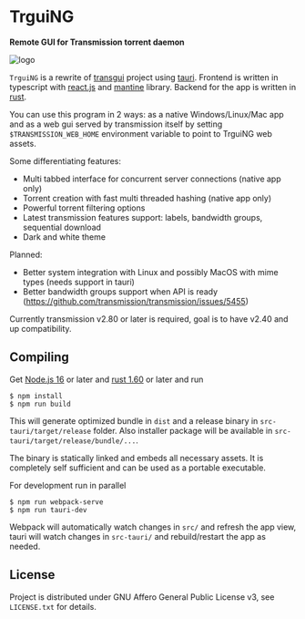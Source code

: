 # TrguiNG
**Remote GUI for Transmission torrent daemon**

![logo](https://i.imgur.com/QdgMWwW.png)

`TrguiNG` is a rewrite of [transgui](https://github.com/transmission-remote-gui/transgui)
project using [tauri](https://tauri.studio/).
Frontend is written in typescript with [react.js](https://react.dev/) and
[mantine](https://mantine.dev/) library. Backend for the app is written in
[rust](https://www.rust-lang.org/).

You can use this program in 2 ways: as a native Windows/Linux/Mac app and as a web gui
served by transmission itself by setting `$TRANSMISSION_WEB_HOME` environment variable
to point to TrguiNG web assets.

Some differentiating features:

* Multi tabbed interface for concurrent server connections (native app only)
* Torrent creation with fast multi threaded hashing (native app only)
* Powerful torrent filtering options
* Latest transmission features support: labels, bandwidth groups, sequential download
* Dark and white theme

Planned:

* Better system integration with Linux and possibly MacOS with mime types (needs support in tauri)
* Better bandwidth groups support when API is ready (https://github.com/transmission/transmission/issues/5455)

Currently transmission v2.80 or later is required, goal is to have v2.40 and up compatibility.

## Compiling

Get [Node.js 16](https://nodejs.org/) or later and [rust 1.60](https://www.rust-lang.org/)
or later and run

```
$ npm install
$ npm run build
```

This will generate optimized bundle in `dist` and a release binary in `src-tauri/target/release` folder.
Also installer package will be available in `src-tauri/target/release/bundle/...`.

The binary is statically linked and embeds all necessary assets. It is completely self sufficient
and can be used as a portable executable.

For development run in parallel

```
$ npm run webpack-serve
$ npm run tauri-dev
```

Webpack will automatically watch changes in `src/` and refresh the app view, tauri will watch changes
in `src-tauri/` and rebuild/restart the app as needed.

## License
Project is distributed under GNU Affero General Public License v3, see `LICENSE.txt` for details.
